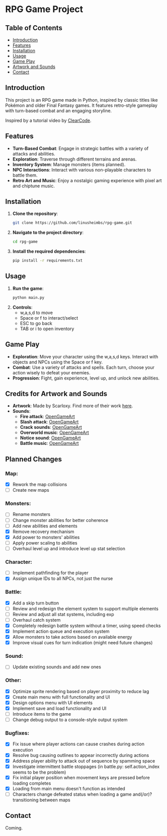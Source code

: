 # RPG Game Project

## Table of Contents
- [Introduction](#introduction)
- [Features](#features)
- [Installation](#installation)
- [Usage](#usage)
- [Game Play](#game-play)
- [Artwork and Sounds](#credits-for-artwork-and-sounds)
- [Contact](#contact)

## Introduction
This project is an RPG game made in Python, inspired by classic titles like Pokémon and older Final Fantasy games.
It features retro-style gameplay with turn-based combat and an engaging storyline.

Inspired by a tutorial video by [ClearCode](https://www.youtube.com/watch?v=fo4e3njyGy0).

## Features
- **Turn-Based Combat**: Engage in strategic battles with a variety of attacks and abilities.
- **Exploration**: Traverse through different terrains and arenas.
- **Inventory System**: Manage monsters (items planned).
- **NPC Interactions**: Interact with various non-playable characters to battle them.
- **Retro Art and Music**: Enjoy a nostalgic gaming experience with pixel art and chiptune music.

## Installation
1. **Clone the repository**:
    ```bash
    git clone https://github.com/linusheimbs/rpg-game.git
    ```
2. **Navigate to the project directory**:
    ```bash
    cd rpg-game
    ```
3. **Install the required dependencies**:
    ```bash
    pip install -r requirements.txt
    ```

## Usage
1. **Run the game**:
    ```bash
    python main.py
    ```
2. **Controls**:
   - w,a,s,d to move
   - Space or f to interact/select
   - ESC to go back
   - TAB or i to open inventory

## Game Play
- **Exploration**: Move your character using the w,a,s,d keys. Interact with objects and NPCs using the Space or f key.
- **Combat**: Use a variety of attacks and spells. Each turn, choose your action wisely to defeat your enemies.
- **Progression**: Fight, gain experience, level up, and unlock new abilities.

## Credits for Artwork and Sounds
- **Artwork**: Made by Scarloxy. Find more of their work [here](https://scarloxy.itch.io/mpwsp01).
- **Sounds**:
  - **Fire attack**: [OpenGameArt](https://opengameart.org/content/spell-4-fire)
  - **Slash attack**: [OpenGameArt](https://opengameart.org/content/knife-sharpening-slice-2)
  - **Crack sounds**: [OpenGameArt](https://opengameart.org/content/5-break-crunch-impacts)
  - **Overworld music**: [OpenGameArt](https://opengameart.org/content/nes-overworld-theme)
  - **Notice sound**: [OpenGameArt](https://opengameart.org/content/10-8bit-coin-sounds)
  - **Battle music**: [OpenGameArt](https://opengameart.org/content/boss-battle-1-8-bit-re-upload)

## Planned Changes

### Map:
- [x] Rework the map collisions
- [ ] Create new maps

### Monsters:
- [ ] Rename monsters
- [ ] Change monster abilities for better coherence
- [ ] Add new abilities and elements
- [x] Remove recovery mechanism
- [x] Add power to monsters' abilities
- [ ] Apply power scaling to abilities
- [ ] Overhaul level up and introduce level up stat selection

### Character:
- [ ] Implement pathfinding for the player
- [x] Assign unique IDs to all NPCs, not just the nurse

### Battle:
- [x] Add a skip turn button
- [ ] Review and redesign the element system to support multiple elements
- [ ] Review and adjust all stat systems, including exp
- [ ] Overhaul catch system
- [x] Completely redesign battle system without a timer, using speed checks
- [x] Implement action queue and execution system
- [x] Allow monsters to take actions based on available energy
- [x] Improve visual cues for turn indication (might need future changes)

### Sound:
- [ ] Update existing sounds and add new ones

### Other:
- [x] Optimize sprite rendering based on player proximity to reduce lag
- [x] Create main menu with full functionality and UI
- [x] Design options menu with UI elements
- [x] Implement save and load functionality and UI
- [ ] Introduce items to the game
- [ ] Change debug output to a console-style output system

### Bugfixes:
- [x] Fix issue where player actions can cause crashes during action execution
- [x] Resolve bug causing outlines to appear incorrectly during actions
- [x] Address player ability to attack out of sequence by spamming space
- [X] Investigate intermittent battle stoppages (in battle.py: self.action_index seems to be the problem)
- [X] Fix initial player position when movement keys are pressed before loading completes
- [X] Loading from main menu doesn't function as intended
- [ ] Characters change defeated status when loading a game and(/or)? transitioning between maps

## Contact
Coming.
